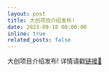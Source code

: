 ```yaml
---
layout: post
title: 大创项目介绍发布!  
date: 2023-09-18 00:00:00
inline: true 
related_posts: false
---
```

大创项目介绍发布! 详情请戳[链接📌](https://bci-vr.yunzinan.top/blog/2023/introduction/)